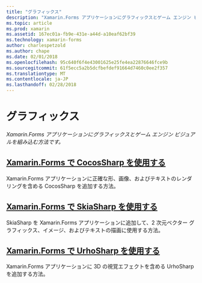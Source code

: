 ```yaml
---
title: "グラフィックス"
description: "Xamarin.Forms アプリケーションにグラフィックスとゲーム エンジン ビジュアルを組み込む方法です。"
ms.topic: article
ms.prod: xamarin
ms.assetid: 167ec01a-fb9e-431e-a44d-a10eaf62bf39
ms.technology: xamarin-forms
author: charlespetzold
ms.author: chape
ms.date: 02/01/2018
ms.openlocfilehash: 95c640f6f4e43001625e25fe4ea22876646fce9b
ms.sourcegitcommit: 61f5ecc5a2b5dcfbefdef91664d7460c0ee2f357
ms.translationtype: MT
ms.contentlocale: ja-JP
ms.lasthandoff: 02/28/2018
---
```

# <a name="graphics"></a>グラフィックス

_Xamarin.Forms アプリケーションにグラフィックスとゲーム エンジン ビジュアルを組み込む方法です。_

## <a name="using-cocossharp-in-xamarinformscocossharpmd"></a>[Xamarin.Forms で CocosSharp を使用する](cocossharp.md)

Xamarin.Forms アプリケーションに正確な形、画像、およびテキストのレンダリングを含める CocosSharp を追加する方法。

## <a name="using-skiasharp-in-xamarinformsskiasharpindexmd"></a>[Xamarin.Forms で SkiaSharp を使用する](skiasharp/index.md)

SkiaSharp を Xamarin.Forms アプリケーションに追加して、2 次元ベクター グラフィックス、イメージ、およびテキストの描画に使用する方法。

## <a name="using-urhosharp-in-xamarinformsurhosharpmd"></a>[Xamarin.Forms で UrhoSharp を使用する](urhosharp.md)

Xamarin.Forms アプリケーションに 3D の視覚エフェクトを含める UrhoSharp を追加する方法。
